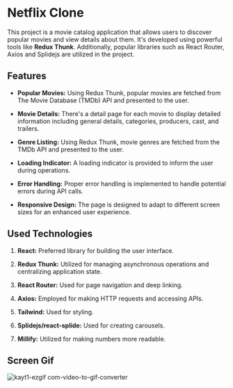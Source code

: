 # Netflix Clone

This project is a movie catalog application that allows users to discover popular movies and view details about them. It's developed using powerful tools like **Redux Thunk**. Additionally, popular libraries such as React Router, Axios and Splidejs are utilized in the project.

## Features
* **Popular Movies:** Using Redux Thunk, popular movies are fetched from The Movie Database (TMDb) API and presented to the user.
  
* **Movie Details:** There's a detail page for each movie to display detailed information including general details, categories, producers, cast, and trailers.
  
* **Genre Listing:** Using Redux Thunk, movie genres are fetched from the TMDb API and presented to the user.
  
* **Loading Indicator:** A loading indicator is provided to inform the user during operations.
  
* **Error Handling:** Proper error handling is implemented to handle potential errors during API calls.
  
* **Responsive Design:** The page is designed to adapt to different screen sizes for an enhanced user experience.

## Used Technologies

1. **React:** Preferred library for building the user interface.
   
3. **Redux Thunk:** Utilized for managing asynchronous operations and centralizing application state.
   
5. **React Router:** Used for page navigation and deep linking.
   
7. **Axios:** Employed for making HTTP requests and accessing APIs.
   
9. **Tailwind:** Used for styling.
   
10. **Splidejs/react-splide:** Used for creating carousels.
    
11. **Millify:** Utilized for making numbers more readable.

## Screen Gif

![kayt1-ezgif com-video-to-gif-converter](https://github.com/serhatakhan/Netflix-Clone/assets/147662915/32a439cf-dde8-4341-a8f3-7bb315cdab99)


